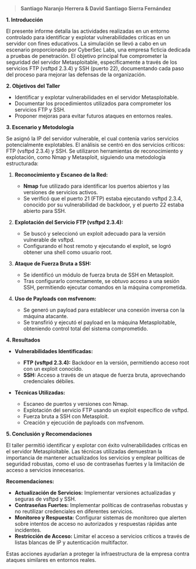 
> **Santiago Naranjo Herrera & David Santiago Sierra Fernández**

**1. Introducción**

El presente informe detalla las actividades realizadas en un entorno controlado para identificar y explotar vulnerabilidades críticas en un servidor con fines educativos. La simulación se llevó a cabo en un escenario proporcionado por CyberSec Labs, una empresa ficticia dedicada a pruebas de penetración. El objetivo principal fue comprometer la seguridad del servidor Metasploitable, específicamente a través de los servicios FTP (vsftpd 2.3.4) y SSH (puerto 22), documentando cada paso del proceso para mejorar las defensas de la organización.

**2. Objetivos del Taller**

- Identificar y explotar vulnerabilidades en el servidor Metasploitable.
- Documentar los procedimientos utilizados para comprometer los servicios FTP y SSH.
- Proponer mejoras para evitar futuros ataques en entornos reales.

**3. Escenario y Metodología**

Se asignó la IP del servidor vulnerable, el cual contenía varios servicios potencialmente explotables. El análisis se centró en dos servicios críticos: FTP (vsftpd 2.3.4) y SSH. Se utilizaron herramientas de reconocimiento y explotación, como Nmap y Metasploit, siguiendo una metodología estructurada:

1. **Reconocimiento y Escaneo de la Red:**
    
    - **Nmap** fue utilizado para identificar los puertos abiertos y las versiones de servicios activos.
    - Se verificó que el puerto 21 (FTP) estaba ejecutando vsftpd 2.3.4, conocido por su vulnerabilidad de backdoor, y el puerto 22 estaba abierto para SSH.
2. **Explotación del Servicio FTP (vsftpd 2.3.4):**
    
    - Se buscó y seleccionó un exploit adecuado para la versión vulnerable de vsftpd.
    - Configurando el host remoto y ejecutando el exploit, se logró obtener una shell como usuario root.
3. **Ataque de Fuerza Bruta a SSH:**
    
    - Se identificó un módulo de fuerza bruta de SSH en Metasploit.
    - Tras configurarlo correctamente, se obtuvo acceso a una sesión SSH, permitiendo ejecutar comandos en la máquina comprometida.
4. **Uso de Payloads con msfvenom:**
    
    - Se generó un payload para establecer una conexión inversa con la máquina atacante.
    - Se transfirió y ejecutó el payload en la máquina Metasploitable, obteniendo control total del sistema comprometido.

**4. Resultados**

- **Vulnerabilidades Identificadas:**
    
    - **FTP (vsftpd 2.3.4):** Backdoor en la versión, permitiendo acceso root con un exploit conocido.
    - **SSH:** Acceso a través de un ataque de fuerza bruta, aprovechando credenciales débiles.
- **Técnicas Utilizadas:**
    
    - Escaneo de puertos y versiones con Nmap.
    - Explotación del servicio FTP usando un exploit específico de vsftpd.
    - Fuerza bruta a SSH con Metasploit.
    - Creación y ejecución de payloads con msfvenom.

**5. Conclusión y Recomendaciones**

El taller permitió identificar y explotar con éxito vulnerabilidades críticas en el servidor Metasploitable. Las técnicas utilizadas demuestran la importancia de mantener actualizados los servicios y emplear políticas de seguridad robustas, como el uso de contraseñas fuertes y la limitación de acceso a servicios innecesarios.

**Recomendaciones:**

- **Actualización de Servicios:** Implementar versiones actualizadas y seguras de vsftpd y SSH.
- **Contraseñas Fuertes:** Implementar políticas de contraseñas robustas y no reutilizar credenciales en diferentes servicios.
- **Monitoreo y Respuesta:** Configurar sistemas de monitoreo que alerten sobre intentos de acceso no autorizados y respuestas rápidas ante incidentes.
- **Restricción de Acceso:** Limitar el acceso a servicios críticos a través de listas blancas de IP y autenticación multifactor.

Estas acciones ayudarían a proteger la infraestructura de la empresa contra ataques similares en entornos reales.